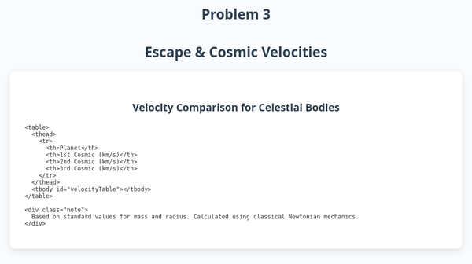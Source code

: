 # Problem 3
<!DOCTYPE html>
<html lang="en">
<head>
  <meta charset="UTF-8" />
  <meta name="viewport" content="width=device-width, initial-scale=1.0" />
  <title>Escape & Cosmic Velocities Simulation</title>
  <script src="https://cdn.jsdelivr.net/npm/chart.js"></script>
  <style>
    body {
      font-family: 'Segoe UI', Tahoma, Geneva, Verdana, sans-serif;
      background: #f9fbfd;
      color: #333;
      margin: 0;
      padding: 20px;
      max-width: 1200px;
      margin: auto;
    }
    h1, h2 {
      text-align: center;
      color: #2c3e50;
    }
    .container {
      background: #fff;
      padding: 30px;
      border-radius: 12px;
      box-shadow: 0 5px 15px rgba(0,0,0,0.1);
      margin-top: 20px;
    }
    canvas {
      width: 100%;
      max-width: 800px;
      margin: 20px auto;
      display: block;
    }
    table {
      width: 100%;
      border-collapse: collapse;
      margin-top: 30px;
    }
    th, td {
      border: 1px solid #ddd;
      padding: 10px;
      text-align: center;
    }
    th {
      background: #f0f4f8;
    }
    .note {
      font-size: 0.9em;
      color: #555;
      text-align: center;
      margin-top: 40px;
    }
  </style>
</head>
<body>
  <h1>Escape & Cosmic Velocities</h1>
  <div class="container">
    <h2>Velocity Comparison for Celestial Bodies</h2>
    <canvas id="velocityChart"></canvas>

    <table>
      <thead>
        <tr>
          <th>Planet</th>
          <th>1st Cosmic (km/s)</th>
          <th>2nd Cosmic (km/s)</th>
          <th>3rd Cosmic (km/s)</th>
        </tr>
      </thead>
      <tbody id="velocityTable"></tbody>
    </table>

    <div class="note">
      Based on standard values for mass and radius. Calculated using classical Newtonian mechanics.
    </div>
  </div>

  <script>
    const G = 6.67430e-11;
    const solarVelocity = 42.1;

    const bodies = [
      { name: "Earth", mass: 5.972e24, radius: 6371000 },
      { name: "Mars", mass: 6.417e23, radius: 3389500 },
      { name: "Jupiter", mass: 1.898e27, radius: 69911000 },
      { name: "Moon", mass: 7.342e22, radius: 1737000 },
      { name: "Venus", mass: 4.867e24, radius: 6052000 },
      { name: "Saturn", mass: 5.683e26, radius: 58232000 }
    ];

    const tableBody = document.getElementById("velocityTable");
    const chartData = {
      labels: [],
      datasets: [
        {
          label: "1st Cosmic Velocity",
          data: [],
          backgroundColor: "#4c6ef5"
        },
        {
          label: "2nd Cosmic Velocity",
          data: [],
          backgroundColor: "#82c91e"
        },
        {
          label: "3rd Cosmic Velocity",
          data: [],
          backgroundColor: "#f59f00"
        }
      ]
    };

    bodies.forEach(body => {
      const v1 = Math.sqrt(G * body.mass / body.radius) / 1000;
      const v2 = Math.sqrt(2) * v1;
      const v3 = v2 + solarVelocity;

      chartData.labels.push(body.name);
      chartData.datasets[0].data.push(v1);
      chartData.datasets[1].data.push(v2);
      chartData.datasets[2].data.push(v3);

      const row = `
        <tr>
          <td>${body.name}</td>
          <td>${v1.toFixed(2)}</td>
          <td>${v2.toFixed(2)}</td>
          <td>${v3.toFixed(2)}</td>
        </tr>
      `;
      tableBody.innerHTML += row;
    });

    new Chart(document.getElementById("velocityChart"), {
      type: "bar",
      data: chartData,
      options: {
        responsive: true,
        plugins: {
          legend: {
            position: "top"
          },
          title: {
            display: true,
            text: "Cosmic Velocities (km/s)"
          }
        },
        scales: {
          y: {
            title: {
              display: true,
              text: "Velocity (km/s)"
            }
          }
        }
      }
    });
  </script>
</body>
</html>
